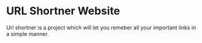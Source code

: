 # URL Shortner Website

Url shortner is a project which will let you remeber all your important links in a simple manner.
